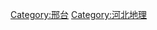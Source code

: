 [Category:邢台](https://zh.wikipedia.org/wiki/Category:邢台 "wikilink")
[Category:河北地理](https://zh.wikipedia.org/wiki/Category:河北地理 "wikilink")